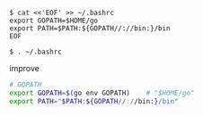 
```console
$ cat <<'EOF' >> ~/.bashrc
export GOPATH=$HOME/go
export PATH=$PATH:${GOPATH//://bin:}/bin
EOF

$ . ~/.bashrc
```








improve
```bash
# GOPATH
export GOPATH=$(go env GOPATH)    # "$HOME/go"
export PATH="$PATH:${GOPATH//://bin:}/bin"
```

